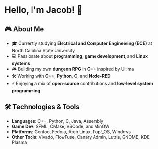 # Hello, I'm Jacob! 👋

## 🎮 About Me
- 🎓 Currently studying **Electrical and Computer Engineering (ECE)** at North Carolina State University
- 💻 Passionate about **programming**, **game development**, and **Linux systems**  
- 🎮 Building my own **dungeon RPG** in **C++** inspired by Ultima  
- 🛠️ Working with **C++**, **Python**, **C**, and **Node-RED**
- ⚡ Enjoying a mix of **open-source** contributions and **low-level system programming**

## 🛠️ Technologies & Tools
- **Languages**: C++, Python, C, Java, Assembly  
- **Game Dev**: SFML, CMake, VSCode, and MinGW  
- **Platforms**: Gentoo, Fedora, Arch Linux, Pop!_OS, Windows  
- **Other Tools**: Vivado, FlowFuse, Canary Admin, Lutris, GNOME, KDE Plasma  

<!---
jwwamsle/jwwamsle is a ✨ special ✨ repository because its `README.md` (this file) appears on your GitHub profile.
You can click the Preview link to take a look at your changes.
--->
